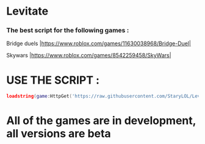 # Levitate 

### The best script for the following games :
  Bridge duels |https://www.roblox.com/games/11630038968/Bridge-Duel|

  Skywars |https://www.roblox.com/games/8542259458/SkyWars|

# USE THE SCRIPT :

```lua
loadstring(game:HttpGet('https://raw.githubusercontent.com/StaryLOL/Levitate/mainscript.lua'))()
```

# All of the games are in development, all versions are beta
